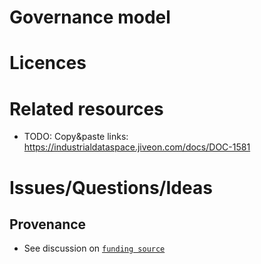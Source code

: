 # Governance model

# Licences

# Related resources
- TODO: Copy&paste links: https://industrialdataspace.jiveon.com/docs/DOC-1581

# Issues/Questions/Ideas

## Provenance
- See discussion on [`funding source`](https://github.com/w3c/dxwg/issues/71)

